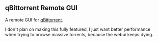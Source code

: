 
## qBittorrent Remote GUI

A remote GUI for [qBittorrent](https://github.com/qbittorrent/qBittorrent).

I don't plan on making this fully featured, I just want better performance when trying to browse massive torrents, because the webui keeps dying.

